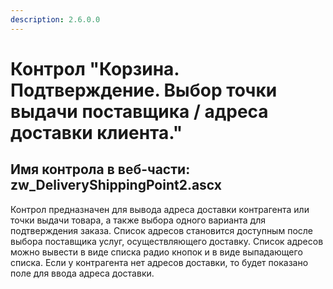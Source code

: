 ```yaml
---
description: 2.6.0.0
---
```


# Контрол "Корзина. Подтверждение. Выбор точки выдачи поставщика / адреса доставки клиента."

## Имя контрола в веб-части: zw\_DeliveryShippingPoint2.ascx

Контрол предназначен для вывода адреса доставки контрагента или точки выдачи товара, а также выбора одного варианта для подтверждения заказа. Список адресов становится доступным после выбора поставщика услуг, осуществляющего доставку. Список адресов можно вывести в виде списка радио кнопок и в виде выпадающего списка. Если у контрагента нет адресов доставки, то будет показано поле для ввода адреса доставки.

